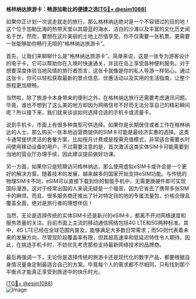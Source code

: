 **格林纳达旅游卡：畅游加勒比的便捷之选[[TG💪+ @esim1088](https://t.me/s/esim1088)]**

如果你正计划一次说走就走的旅行，那么格林纳达绝对是一个不容错过的目的地！这个位于加勒比海的热带天堂以其碧蓝的海水、洁白的沙滩以及丰富的文化历史闻名于世。然而，要想在这片美丽的土地上尽情享受，你不仅需要一张机票，更需要一张能够助你畅行无阻的“格林纳达旅游卡”。

首先，让我们来聊聊什么是“格林纳达旅游卡”。简单来说，这是一张专为游客设计的电子卡，它可以帮助你在入境时快速通关，并且在岛上享受各种便利服务。对于想要深度体验当地风情的旅行者而言，这张卡就像是你的私人导游一样贴心。通过这张卡，你可以轻松获取最新的景点信息、优惠活动以及实用的生活指南，让整个旅程更加顺畅。

当然啦，除了旅游卡本身带来的便利之外，在格林纳达旅行还需要考虑通讯问题。毕竟，谁也不想到了这么美的地方却因为网络信号不好而无法分享自己的精彩瞬间呢？所以接下来，我们就来谈谈如何选择合适的手机卡或流量卡。

说到手机卡，市面上有很多种类型可供选择。如果你是长期居住或者工作在格林纳达的人士，那么购买一张本地运营商提供的SIM卡可能是最经济实惠的选择。这类卡通常提供灵活的套餐方案，比如按月计费或是按需充值模式，非常适合需要长时间使用移动设备的用户。不过需要注意的是，首次激活这类实体SIM卡可能需要到当地的营业厅办理手续，因此建议提前做好功课。

另一方面，如果你只是短期访问格林纳达，那么使用虚拟eSIM卡或许会是一个更好的解决方案。随着技术的发展，越来越多的国家开始支持eSIM功能。与传统的物理SIM卡不同，eSIM可以直接下载到你的智能手机中，无需更换硬件即可实现国际漫游。这对于经常出国的人来说无疑是一个福音，因为它省去了携带多张SIM卡的麻烦。而且，很多服务商还推出了针对特定目的地的专属流量包，价格合理且覆盖全面，绝对是旅行者的理想伴侣！

当然，无论是选择传统的实体SIM卡还是新兴的eSIM卡，都离不开对网络速度和服务质量的关注。目前市面上主流的移动通信网络包括4G LTE和5G两种标准。其中，4G LTE已经在全球范围内普及，能够满足大多数日常需求；而5G则代表着未来的发展方向，尽管现阶段覆盖率有限，但其超高速率和低延迟特性令人期待。因此，在挑选手机卡时，不妨优先考虑那些支持最新网络技术的品牌商。

最后再强调一下，无论你是选择传统的旅游卡还是现代化的数字产品，都要根据自身情况量身定制最适合自己的方案。毕竟每个人的需求都不尽相同，只有找到那个平衡点才能真正享受到旅途中的快乐时光。

[[TG💪+ @esim1088](https://t.me/s/esim1088)]  
![Image](https://i.postimg.cc/4NQfJmqS/Snipaste-2025-05-13-00-14-12.png)